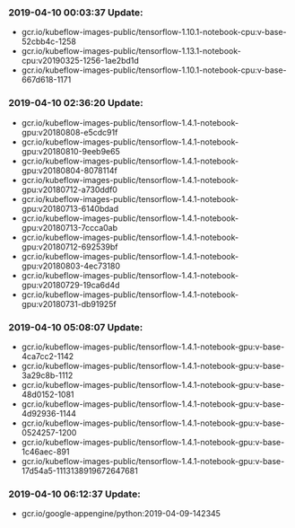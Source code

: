 ### 2019-04-10 00:03:37 Update:

- gcr.io/kubeflow-images-public/tensorflow-1.10.1-notebook-cpu:v-base-52cbb4c-1258
- gcr.io/kubeflow-images-public/tensorflow-1.13.1-notebook-cpu:v20190325-1256-1ae2bd1d
- gcr.io/kubeflow-images-public/tensorflow-1.10.1-notebook-cpu:v-base-667d618-1171
### 2019-04-10 02:36:20 Update:

- gcr.io/kubeflow-images-public/tensorflow-1.4.1-notebook-gpu:v20180808-e5cdc91f
- gcr.io/kubeflow-images-public/tensorflow-1.4.1-notebook-gpu:v20180810-9eeb9e65
- gcr.io/kubeflow-images-public/tensorflow-1.4.1-notebook-gpu:v20180804-8078114f
- gcr.io/kubeflow-images-public/tensorflow-1.4.1-notebook-gpu:v20180712-a730ddf0
- gcr.io/kubeflow-images-public/tensorflow-1.4.1-notebook-gpu:v20180713-6140bdad
- gcr.io/kubeflow-images-public/tensorflow-1.4.1-notebook-gpu:v20180713-7ccca0ab
- gcr.io/kubeflow-images-public/tensorflow-1.4.1-notebook-gpu:v20180712-692539bf
- gcr.io/kubeflow-images-public/tensorflow-1.4.1-notebook-gpu:v20180803-4ec73180
- gcr.io/kubeflow-images-public/tensorflow-1.4.1-notebook-gpu:v20180729-19ca6d4d
- gcr.io/kubeflow-images-public/tensorflow-1.4.1-notebook-gpu:v20180731-db91925f
### 2019-04-10 05:08:07 Update:

- gcr.io/kubeflow-images-public/tensorflow-1.4.1-notebook-gpu:v-base-4ca7cc2-1142
- gcr.io/kubeflow-images-public/tensorflow-1.4.1-notebook-gpu:v-base-3a29c8b-1112
- gcr.io/kubeflow-images-public/tensorflow-1.4.1-notebook-gpu:v-base-48d0152-1081
- gcr.io/kubeflow-images-public/tensorflow-1.4.1-notebook-gpu:v-base-4d92936-1144
- gcr.io/kubeflow-images-public/tensorflow-1.4.1-notebook-gpu:v-base-0524257-1200
- gcr.io/kubeflow-images-public/tensorflow-1.4.1-notebook-gpu:v-base-1c46aec-891
- gcr.io/kubeflow-images-public/tensorflow-1.4.1-notebook-gpu:v-base-17d54a5-1113138919672647681
### 2019-04-10 06:12:37 Update:

- gcr.io/google-appengine/python:2019-04-09-142345
